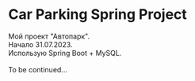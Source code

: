 # Car Parking Spring Project

Мой проект "Автопарк". <br>
Начало 31.07.2023. <br>
Использую Spring Boot + MySQL. <br><br>
To be continued...
